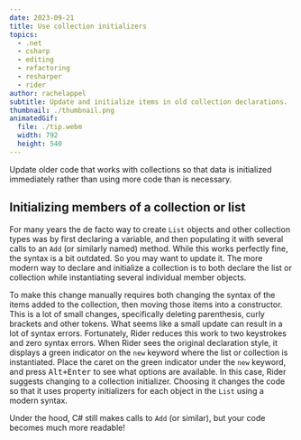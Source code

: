 ```yaml
---
date: 2023-09-21
title: Use collection initializers
topics:
  - .net
  - csharp
  - editing
  - refactoring
  - resharper
  - rider
author: rachelappel
subtitle: Update and initialize items in old collection declarations.
thumbnail: ./thumbnail.png
animatedGif:
  file: ./tip.webm
  width: 792
  height: 540
---
```


Update older code that works with collections so that data is initialized
immediately rather than using more code than is necessary.

## Initializing members of a collection or list

For many years the de facto way to create `List` objects and other collection types was by first declaring a variable, and then populating it with several calls to an `Add` (or similarly named) method.
While this works perfectly fine, the syntax is a bit outdated. So you may want to update it. The more modern way to declare and initialize a collection is to both declare the list or collection while instantiating several individual member objects.

To make this change manually requires both changing the syntax of the items added to the collection, then moving those items into a constructor. This is a lot of small changes, specifically deleting parenthesis, curly brackets and other tokens. What seems like a small update can result in a lot of syntax errors.
Fortunately, Rider reduces this work to two keystrokes and zero syntax errors. When Rider sees the original declaration style, it displays a green indicator on the `new` keyword where the list or collection is instantiated.
Place the caret on the green indicator under the `new` keyword, and press <kbd>Alt+Enter</kbd> to see what options are available. In this case, Rider suggests changing to a collection initializer.
Choosing it changes the code so that it uses property initializers for each object in the `List` using a modern syntax.

Under the hood, C# still makes calls to `Add` (or similar), but your code becomes much more readable!

